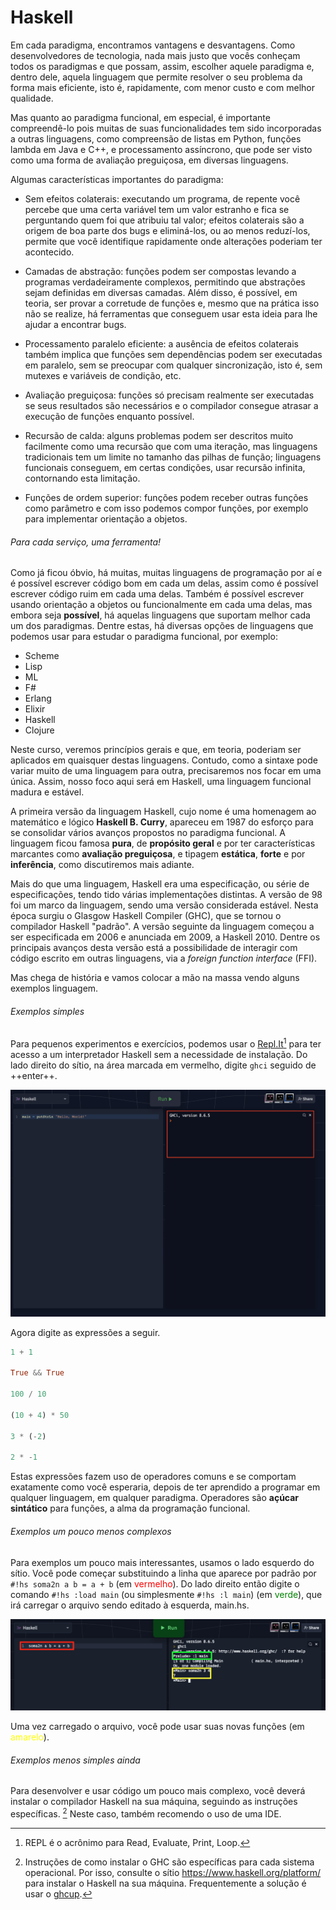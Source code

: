 # Haskell

Em cada paradigma, encontramos vantagens e desvantagens.
Como desenvolvedores de tecnologia, nada mais justo que vocês conheçam todos os paradigmas e que possam, assim, escolher aquele paradigma e, dentro dele, aquela linguagem que permite resolver o seu problema da forma mais eficiente, isto é, rapidamente, com menor custo e com melhor qualidade.

Mas quanto ao paradigma funcional, em especial, é importante compreendê-lo pois muitas de suas funcionalidades tem sido incorporadas a outras linguagens, como compreensão de listas em Python, funções lambda em Java e C++, e processamento assíncrono, que pode ser visto como uma forma de avaliação preguiçosa, em diversas linguagens.

Algumas características importantes do paradigma:

* Sem efeitos colaterais: executando um programa, de repente você percebe que uma certa variável tem um valor estranho e fica se perguntando quem foi que atribuiu tal valor; efeitos colaterais são a origem de boa parte dos bugs e eliminá-los, ou ao menos reduzí-los, permite que você identifique rapidamente onde alterações poderiam ter acontecido.

* Camadas de abstração: funções podem ser compostas levando a programas verdadeiramente complexos, permitindo que abstrações sejam definidas em diversas camadas. Além disso, é possível, em teoria, ser provar a corretude de funções e, mesmo que na prática isso não se realize, há ferramentas que conseguem usar esta ideia para lhe ajudar a encontrar bugs.

* Processamento paralelo eficiente: a ausência de efeitos colaterais também implica que funções sem dependências podem ser executadas em paralelo, sem se preocupar com qualquer sincronização, isto é, sem mutexes e variáveis de condição, etc.

* Avaliação preguiçosa: funções só precisam realmente ser executadas se seus resultados são necessários e o compilador consegue atrasar a execução de funções enquanto possível.

* Recursão de calda: alguns problemas podem ser descritos muito facilmente como uma recursão que com uma iteração, mas linguagens tradicionais tem um limite no tamanho das pilhas de função; linguagens funcionais conseguem, em certas condições, usar recursão infinita, contornando esta limitação.

* Funções de ordem superior: funções podem receber outras funções como parâmetro e com isso podemos compor funções, por exemplo para implementar orientação a objetos.


###### Para cada serviço, uma ferramenta!

Como já ficou óbvio, há muitas, muitas linguagens de programação por aí e é possível escrever código bom em cada um delas, assim como é possível escrever código ruim em cada uma delas.
Também é possível escrever usando orientação a objetos ou funcionalmente em cada uma delas, mas embora seja **possível**, há aquelas linguagens que suportam melhor cada um dos paradigmas.
Dentre estas, há diversas opções de linguagens que podemos usar para estudar o paradigma funcional, por exemplo:

* Scheme
* Lisp
* ML
* F#
* Erlang
* Elixir
* Haskell
* Clojure

Neste curso, veremos princípios gerais e que, em teoria, poderiam ser aplicados em quaisquer destas linguagens.
Contudo, como a sintaxe pode variar muito de uma linguagem para outra, precisaremos nos focar em uma única.
Assim, nosso foco aqui será em Haskell, uma linguagem funcional madura e estável.


A primeira versão da linguagem Haskell, cujo nome é uma homenagem ao matemático e lógico **Haskell B. Curry**, apareceu em 1987 do esforço para se consolidar vários avanços propostos no paradigma funcional.
A linguagem ficou famosa **pura**, de **propósito geral** e por ter características marcantes como **avaliação preguiçosa**, e tipagem **estática**, **forte** e por **inferência**, como discutiremos mais adiante.

Mais do que uma linguagem, Haskell era uma especificação, ou série de especificações, tendo tido várias implementações distintas.
A versão de 98 foi um marco da linguagem, sendo uma versão considerada estável.
Nesta época surgiu o Glasgow Haskell Compiler (GHC), que se tornou o compilador Haskell "padrão".
A versão seguinte da linguagem começou a ser especificada em 2006 e anunciada em 2009, a Haskell 2010. Dentre os principais avanços desta versão está a possibilidade de interagir com código escrito em outras linguagens, via a *foreign function interface* (FFI).

Mas chega de história e vamos colocar a mão na massa vendo alguns exemplos linguagem.

###### Exemplos simples
Para pequenos experimentos e exercícios, podemos usar o [Repl.It](https://replit.com/languages/haskell)[^repl] para ter acesso a um interpretador Haskell sem a necessidade de instalação.
Do lado direito do sítio, na área marcada em vermelho, digite `ghci` seguido de ++enter++.


![](../images/replit.png)

Agora digite as expressões a seguir.

```Haskell
1 + 1

True && True

100 / 10

(10 + 4) * 50

3 * (-2)

2 * -1
```

Estas expressões fazem uso de operadores comuns e se comportam exatamente como você esperaria, depois de ter aprendido a programar em qualquer linguagem, em qualquer paradigma.
Operadores são **açúcar sintático** para funções, a alma da programação funcional.


[^repl]: REPL é o acrônimo para Read, Evaluate, Print, Loop.


###### Exemplos um pouco menos complexos
Para exemplos um pouco mais interessantes, usamos o lado esquerdo do sítio.
Você pode começar substituindo a linha que aparece por padrão por `#!hs soma2n a b = a + b` (em <span style="color:red">vermelho</span>).
Do lado direito então digite o comando `#!hs :load main` (ou simplesmente `#!hs :l main`) (em <span style="color:green">verde</span>), que irá carregar o arquivo sendo editado à esquerda, main.hs.

![](../images/replit2.png)

Uma vez carregado o arquivo, você pode usar suas novas funções (em <span style="color:yellow">amarelo</span>).

###### Exemplos menos simples ainda
Para desenvolver e usar código um pouco mais complexo, você deverá instalar o compilador Haskell na sua máquina, seguindo as instruções específicas. [^ghc]
Neste caso, também recomendo o uso de uma IDE.


[^ghc]:  Instruções de como instalar o GHC são específicas para cada sistema operacional. Por isso, consulte o sítio https://www.haskell.org/platform/ para instalar o Haskell na sua máquina. Frequentemente a solução é usar o [ghcup](https://www.haskell.org/ghcup/).